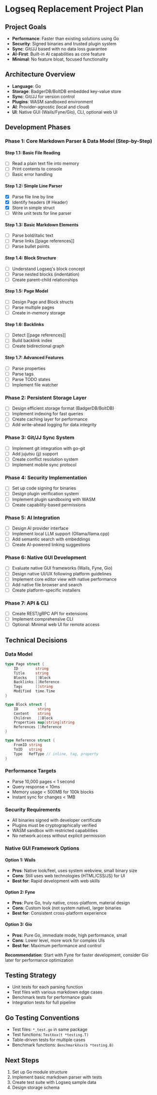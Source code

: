 # Logseq Replacement Project Plan

## Project Goals
- **Performance**: Faster than existing solutions using Go
- **Security**: Signed binaries and trusted plugin system
- **Sync**: Git/JJ based with no data loss guarantee
- **AI-First**: Built-in AI capabilities as core feature
- **Minimal**: No feature bloat, focused functionality

## Architecture Overview
- **Language**: Go
- **Storage**: BadgerDB/BoltDB embedded key-value store
- **Sync**: Git/JJ for version control
- **Plugins**: WASM sandboxed environment
- **AI**: Provider-agnostic (local and cloud)
- **UI**: Native GUI (Wails/Fyne/Gio), CLI, optional web UI

## Development Phases

### Phase 1: Core Markdown Parser & Data Model (Step-by-Step)
#### Step 1.1: Basic File Reading
- [ ] Read a plain text file into memory
- [ ] Print contents to console
- [ ] Basic error handling

#### Step 1.2: Simple Line Parser
- [x] Parse file line by line
- [x] Identify headers (# Header)
- [x] Store in simple struct
- [ ] Write unit tests for line parser

#### Step 1.3: Basic Markdown Elements
- [ ] Parse bold/italic text
- [ ] Parse links [[page references]]
- [ ] Parse bullet points

#### Step 1.4: Block Structure
- [ ] Understand Logseq's block concept
- [ ] Parse nested blocks (indentation)
- [ ] Create parent-child relationships

#### Step 1.5: Page Model
- [ ] Design Page and Block structs
- [ ] Parse multiple pages
- [ ] Create in-memory storage

#### Step 1.6: Backlinks
- [ ] Detect [[page references]]
- [ ] Build backlink index
- [ ] Create bidirectional graph

#### Step 1.7: Advanced Features
- [ ] Parse properties
- [ ] Parse tags
- [ ] Parse TODO states
- [ ] Implement file watcher

### Phase 2: Persistent Storage Layer
- [ ] Design efficient storage format (BadgerDB/BoltDB)
- [ ] Implement indexing for fast queries
- [ ] Create caching layer for performance
- [ ] Add write-ahead logging for data integrity

### Phase 3: Git/JJ Sync System
- [ ] Implement git integration with go-git
- [ ] Add jujutsu (jj) support
- [ ] Create conflict resolution system
- [ ] Implement mobile sync protocol

### Phase 4: Security Implementation
- [ ] Set up code signing for binaries
- [ ] Design plugin verification system
- [ ] Implement plugin sandboxing with WASM
- [ ] Create capability-based permissions

### Phase 5: AI Integration
- [ ] Design AI provider interface
- [ ] Implement local LLM support (Ollama/llama.cpp)
- [ ] Add semantic search with embeddings
- [ ] Create AI-powered linking suggestions

### Phase 6: Native GUI Development
- [ ] Evaluate native GUI frameworks (Wails, Fyne, Gio)
- [ ] Design native UI/UX following platform guidelines
- [ ] Implement core editor view with native performance
- [ ] Add native file browser and search
- [ ] Create platform-specific installers

### Phase 7: API & CLI
- [ ] Create REST/gRPC API for extensions
- [ ] Implement comprehensive CLI
- [ ] Optional: Minimal web UI for remote access

## Technical Decisions

### Data Model
```go
type Page struct {
    ID        string
    Title     string
    Blocks    []Block
    Backlinks []Reference
    Tags      []string
    Modified  time.Time
}

type Block struct {
    ID         string
    Content    string
    Children   []Block
    Properties map[string]string
    References []Reference
}

type Reference struct {
    FromID string
    ToID   string
    Type   RefType // inline, tag, property
}
```

### Performance Targets
- Parse 10,000 pages < 1 second
- Query response < 10ms
- Memory usage < 500MB for 100k blocks
- Instant sync for changes < 1MB

### Security Requirements
- All binaries signed with developer certificate
- Plugins must be cryptographically verified
- WASM sandbox with restricted capabilities
- No network access without explicit permission

### Native GUI Framework Options

#### Option 1: Wails
- **Pros**: Native look/feel, uses system webview, small binary size
- **Cons**: Still uses web technologies (HTML/CSS/JS) for UI
- **Best for**: Rapid development with web skills

#### Option 2: Fyne
- **Pros**: Pure Go, truly native, cross-platform, material design
- **Cons**: Custom look (not system native), larger binaries
- **Best for**: Consistent cross-platform experience

#### Option 3: Gio
- **Pros**: Pure Go, immediate mode, high performance, small
- **Cons**: Lower level, more work for complex UIs
- **Best for**: Maximum performance and control

**Recommendation**: Start with Fyne for faster development, consider Gio later for performance optimization

## Testing Strategy
- Unit tests for each parsing function
- Test files with various markdown edge cases
- Benchmark tests for performance goals
- Integration tests for full pipeline

## Go Testing Conventions
- Test files: `*_test.go` in same package
- Test functions: `TestXxx(t *testing.T)`
- Table-driven tests for multiple cases
- Benchmark functions: `BenchmarkXxx(b *testing.B)`

## Next Steps
1. Set up Go module structure
2. Implement basic markdown parser with tests
3. Create test suite with Logseq sample data
4. Design storage schema